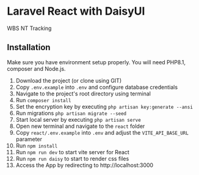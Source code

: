 # Laravel React with DaisyUI
WBS NT Tracking


## Installation 
Make sure you have environment setup properly.
You will need PHP8.1, composer and Node.js.

1. Download the project (or clone using GIT)
2. Copy `.env.example` into `.env` and configure database credentials
3. Navigate to the project's root directory using terminal
4. Run `composer install`
5. Set the encryption key by executing `php artisan key:generate --ansi`
6. Run migrations `php artisan migrate --seed`
7. Start local server by executing `php artisan serve`
8. Open new terminal and navigate to the `react` folder
9. Copy `react/.env.example` into `.env` and adjust the `VITE_API_BASE_URL` parameter
9. Run `npm install`
10. Run `npm run dev` to start vite server for React
11. Run `npm run daisy` to start to render css files
12. Access the App by redirecting to http://localhost:3000
